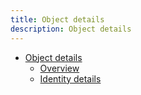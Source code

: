 ```yaml
---
title: Object details
description: Object details
---
```


- [Object details](#)
  - [Overview](overview.md)
  - [Identity details](identity-details.md)

